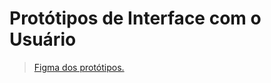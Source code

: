 # Protótipos de Interface com o Usuário

> [Figma dos protótipos.](https://www.figma.com/file/WUxi12rpaoobJRdxDoIxH9/StarScience?node-id=37%3A2&t=45LnqoBcnLvXsWKh-0)
